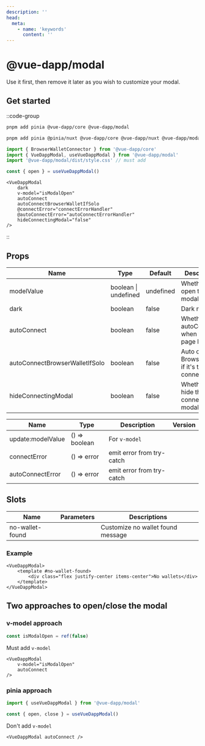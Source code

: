 ```yaml
---
description: ''
head:
  meta:
    - name: 'keywords'
      content: ''
---
```


# @vue-dapp/modal

Use it first, then remove it later as you wish to customize your modal.

## Get started

::code-group

```bash [SPA]
pnpm add pinia @vue-dapp/core @vue-dapp/modal
```

```bash [Nuxt]
pnpm add pinia @pinia/nuxt @vue-dapp/core @vue-dapp/nuxt @vue-dapp/modal
```

```ts [TS]
import { BrowserWalletConnector } from '@vue-dapp/core'
import { VueDappModal, useVueDappModal } from '@vue-dapp/modal'
import '@vue-dapp/modal/dist/style.css' // must add

const { open } = useVueDappModal()
```

```vue [Vue]
<VueDappModal
	dark
	v-model="isModalOpen"
	autoConnect
	autoConnectBrowserWalletIfSolo
	@connectError="connectErrorHandler"
	@autoConnectError="autoConnectErrorHandler"
	hideConnectingModal="false"
/>
```

::

## Props


| Name                           | Type                 | Default   | Description                                         | Version |
| ------------------------------ | -------------------- | --------- | --------------------------------------------------- | ------- |
| modelValue                     | boolean \| undefined | undefined | Whether to open the modal                           |         |
| dark                           | boolean              | false     | Dark mode                                           |         |
| autoConnect                    | boolean              | false     | Whether to autoConnect when the page loaded         |         |
| autoConnectBrowserWalletIfSolo | boolean              | false     | Auto click BrowserWallet if it's the only connector |         |
| hideConnectingModal            | boolean              | false     | Whether to hide the connecting modal                |         |



| Name              | Type          | Description               | Version |
| ----------------- | ------------- | ------------------------- | ------- |
| update:modelValue | () => boolean | For `v-model`             |         |
| connectError      | () => error   | emit error from try-catch |         |
| autoConnectError  | () => error   | emit error from try-catch |         |


## Slots

| Name            | Parameters | Descriptions                      |
| --------------- | ---------- | --------------------------------- |
| no-wallet-found |            | Customize no wallet found message |

### Example
```vue
<VueDappModal>
	<template #no-wallet-found>
		<div class="flex justify-center items-center">No wallets</div>
	</template>
</VueDappModal>
```


## Two approaches to open/close the modal

### v-model approach

```ts
const isModalOpen = ref(false)
```

Must add `v-model`
```vue
<VueDappModal
	v-model="isModalOpen"
	autoConnect
/>
```

### pinia approach

```ts
import { useVueDappModal } from '@vue-dapp/modal'

const { open, close } = useVueDappModal()
```

Don't add `v-model`
```vue
<VueDappModal autoConnect />
```

